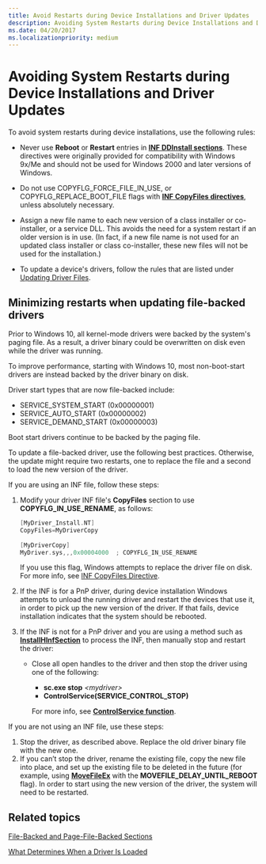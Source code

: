 ```yaml
---
title: Avoid Restarts during Device Installations and Driver Updates
description: Avoiding System Restarts during Device Installations and Driver Updates
ms.date: 04/20/2017
ms.localizationpriority: medium
---
```


# Avoiding System Restarts during Device Installations and Driver Updates


To avoid system restarts during device installations, use the following rules:

-   Never use **Reboot** or **Restart** entries in [**INF DDInstall sections**](inf-ddinstall-section.md). These directives were originally provided for compatibility with Windows 9x/Me and should not be used for Windows 2000 and later versions of Windows.

-   Do not use COPYFLG_FORCE_FILE_IN_USE, or COPYFLG_REPLACE_BOOT_FILE flags with [**INF CopyFiles directives**](inf-copyfiles-directive.md), unless absolutely necessary.

-   Assign a new file name to each new version of a class installer or co-installer, or a service DLL. This avoids the need for a system restart if an older version is in use. (In fact, if a new file name is not used for an updated class installer or class co-installer, these new files will not be used for the installation.)

-   To update a device's drivers, follow the rules that are listed under [Updating Driver Files](updating-driver-files.md).

## Minimizing restarts when updating file-backed drivers


Prior to Windows 10, all kernel-mode drivers were backed by the system's paging file. As a result, a driver binary could be overwritten on disk even while the driver was running.

To improve performance, starting with Windows 10, most non-boot-start drivers are instead backed by the driver binary on disk.

Driver start types that are now file-backed include:

-   SERVICE_SYSTEM_START (0x00000001)
-   SERVICE_AUTO_START (0x00000002)
-   SERVICE_DEMAND_START (0x00000003)

Boot start drivers continue to be backed by the paging file.

To update a file-backed driver, use the following best practices. Otherwise, the update might require two restarts, one to replace the file and a second to load the new version of the driver.

If you are using an INF file, follow these steps:

1.  Modify your driver INF file's **CopyFiles** section to use **COPYFLG_IN_USE_RENAME**, as follows:

    ```cpp
    [MyDriver_Install.NT]
    CopyFiles=MyDriverCopy
     
    [MyDriverCopy]
    MyDriver.sys,,,0x00004000  ; COPYFLG_IN_USE_RENAME
    ```

    If you use this flag, Windows attempts to replace the driver file on disk. For more info, see [INF CopyFiles Directive](inf-copyfiles-directive.md).

2.  If the INF is for a PnP driver, during device installation Windows attempts to unload the running driver and restart the devices that use it, in order to pick up the new version of the driver. If that fails, device installation indicates that the system should be rebooted.
3.  If the INF is not for a PnP driver and you are using a method such as [**InstallHInfSection**](/windows/win32/api/setupapi/nf-setupapi-installhinfsectiona) to process the INF, then manually stop and restart the driver:
    -   Close all open handles to the driver and then stop the driver using one of the following:

        -   **sc.exe stop** *&lt;mydriver&gt;*
        -   **ControlService(SERVICE_CONTROL_STOP)**

        For more info, see [**ControlService function**](/windows/win32/api/winsvc/nf-winsvc-controlservice).

If you are not using an INF file, use these steps:

1.  Stop the driver, as described above. Replace the old driver binary file with the new one.
2.  If you can’t stop the driver, rename the existing file, copy the new file into place, and set up the existing file to be deleted in the future (for example, using [**MoveFileEx**](/windows/win32/api/winbase/nf-winbase-movefileexa) with the **MOVEFILE_DELAY_UNTIL_REBOOT** flag). In order to start using the new version of the driver, the system will need to be restarted.

## Related topics


[File-Backed and Page-File-Backed Sections](../kernel/file-backed-and-page-file-backed-sections.md)

[What Determines When a Driver Is Loaded](../ifs/what-determines-when-a-driver-is-loaded.md)

 

